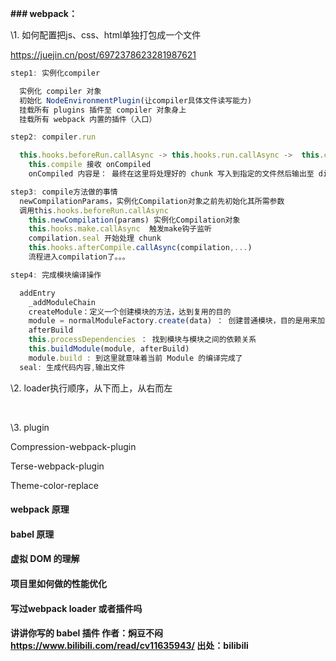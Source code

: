 **### webpack：**

\1. 如何配置把js、css、html单独打包成一个文件

https://juejin.cn/post/6972378623281987621

```js
step1: 实例化compiler

  实例化 compiler 对象
  初始化 NodeEnvironmentPlugin(让compiler具体文件读写能力)
  挂载所有 plugins 插件至 compiler 对象身上
  挂载所有 webpack 内置的插件（入口）

step2: compiler.run

  this.hooks.beforeRun.callAsync -> this.hooks.run.callAsync ->  this.compile
    this.compile 接收 onCompiled
    onCompiled 内容是： 最终在这里将处理好的 chunk 写入到指定的文件然后输出至 dist （文件输出路径，不一定是dist）

step3: compile方法做的事情
  newCompilationParams，实例化Compilation对象之前先初始化其所需参数
  调用this.hooks.beforeRun.callAsync
    this.newCompilation(params) 实例化Compilation对象
    this.hooks.make.callAsync  触发make钩子监听
    compilation.seal 开始处理 chunk
    this.hooks.afterCompile.callAsync(compilation,...)
    流程进入compilation了。。。

step4: 完成模块编译操作

  addEntry
    _addModuleChain
    createModule：定义一个创建模块的方法，达到复用的目的
    module = normalModuleFactory.create(data) ： 创建普通模块，目的是用来加载js模块
    afterBuild
    this.processDependencies ： 找到模块与模块之间的依赖关系
    this.buildModule(module, afterBuild)
    module.build : 到这里就意味着当前 Module 的编译完成了
  seal: 生成代码内容,输出文件
```



\2. loader执行顺序，从下而上，从右而左

​	

\3. plugin

Compression-webpack-plugin

Terse-webpack-plugin

Theme-color-replace



####  webpack 原理

#### babel 原理

#### 虚拟 DOM 的理解

#### 项目里如何做的性能优化

#### 写过webpack loader 或者插件吗

#### 讲讲你写的 babel 插件 作者：焖豆不闷 https://www.bilibili.com/read/cv11635943/ 出处：bilibili

​	

